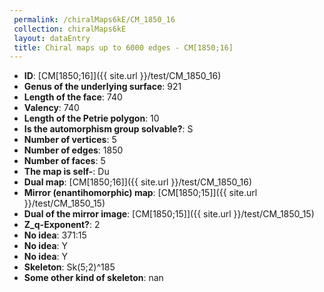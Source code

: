 ```yaml
--- 
 permalink: /chiralMaps6kE/CM_1850_16 
 collection: chiralMaps6kE
 layout: dataEntry
 title: Chiral maps up to 6000 edges - CM[1850;16]
---
```


- **ID**: [CM[1850;16]]({{ site.url }}/test/CM_1850_16)
- **Genus of the underlying surface**: 921
- **Length of the face**: 740
- **Valency**: 740
- **Length of the Petrie polygon**: 10
- **Is the automorphism group solvable?**: S
- **Number of vertices**: 5
- **Number of edges**: 1850
- **Number of faces**: 5
- **The map is self-**: Du
- **Dual map**: [CM[1850;16]]({{ site.url }}/test/CM_1850_16)
- **Mirror (enantihomorphic) map**: [CM[1850;15]]({{ site.url }}/test/CM_1850_15)
- **Dual of the mirror image**: [CM[1850;15]]({{ site.url }}/test/CM_1850_15)
- **Z_q-Exponent?**: 2
- **No idea**:  371:15
- **No idea**: Y
- **No idea**: Y
- **Skeleton**: Sk(5;2)^185
- **Some other kind of skeleton**: nan
